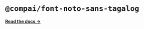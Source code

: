 # `@compai/font-noto-sans-tagalog`

[**Read the docs &rarr;**](https://components.ai/docs/typefaces/noto-sans-tagalog)
